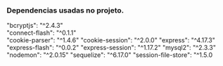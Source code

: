 ### Dependencias usadas no projeto.

"bcryptjs": "^2.4.3" <br>
"connect-flash": "^0.1.1" <br>
"cookie-parser": "^1.4.6"
"cookie-session": "^2.0.0"
"express": "^4.17.3"
"express-flash": "^0.0.2"
"express-session": "^1.17.2"
"mysql2": "^2.3.3"
"nodemon": "^2.0.15"
"sequelize": "^6.17.0"
"session-file-store": "^1.5.0

